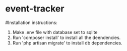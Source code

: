 # event-tracker


#Installation instructions:


1. Make .env file with database set to sqlite
1. Run 'composer install' to install all the deendencies.
1. Run 'php artisan migrate' to install db dependencies.
